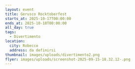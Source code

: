 ```yaml
---
layout: event
title: Gerusco Rocktoberfest
starts_at: 2025-10-17T00:00:00
ends_at: 2025-10-18T00:00:00
all_day: true
tags:
  - Divertimento
location:
  city: Robecco
  address: da definirsi
thumbnail: images/uploads/divertimento2.png
flyer: images/uploads/screenshot-2025-09-15-18.32.12-.png
---
```

